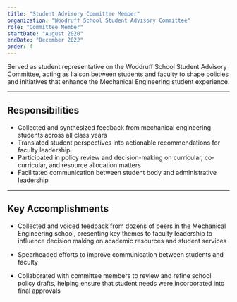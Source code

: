 ```yaml
---
title: "Student Advisory Committee Member"
organization: "Woodruff School Student Advisory Committee"
role: "Committee Member"
startDate: "August 2020"
endDate: "December 2022"
order: 4
---
```


Served as student representative on the Woodruff School Student Advisory Committee, acting as liaison between students and faculty to shape policies and initiatives that enhance the Mechanical Engineering student experience.

---

## Responsibilities

- Collected and synthesized feedback from mechanical engineering students across all class years
- Translated student perspectives into actionable recommendations for faculty leadership
- Participated in policy review and decision-making on curricular, co-curricular, and resource allocation matters
- Facilitated communication between student body and administrative leadership

---

## Key Accomplishments

- Collected and voiced feedback from dozens of peers in the Mechanical Engineering school, presenting key themes to faculty leadership to influence decision making on academic resources and student services

- Spearheaded efforts to improve communication between students and faculty

- Collaborated with committee members to review and refine school policy drafts, helping ensure that student needs were incorporated into final approvals

